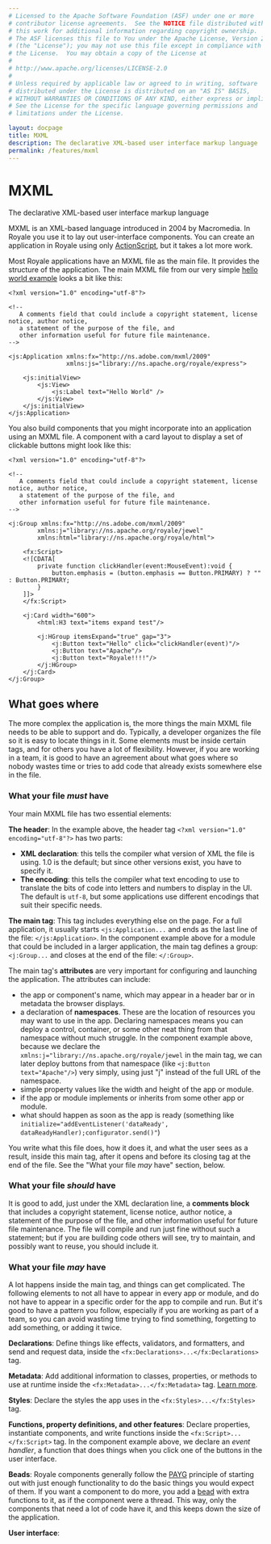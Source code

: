 ```yaml
---
# Licensed to the Apache Software Foundation (ASF) under one or more
# contributor license agreements.  See the NOTICE file distributed with
# this work for additional information regarding copyright ownership.
# The ASF licenses this file to You under the Apache License, Version 2.0
# (the "License"); you may not use this file except in compliance with
# the License.  You may obtain a copy of the License at
# 
# http://www.apache.org/licenses/LICENSE-2.0
# 
# Unless required by applicable law or agreed to in writing, software
# distributed under the License is distributed on an "AS IS" BASIS,
# WITHOUT WARRANTIES OR CONDITIONS OF ANY KIND, either express or implied.
# See the License for the specific language governing permissions and
# limitations under the License.

layout: docpage
title: MXML
description: The declarative XML-based user interface markup language
permalink: /features/mxml
---
```


# MXML

The declarative XML-based user interface markup language

MXML is an XML-based language introduced in 2004 by Macromedia. In Royale you use it to lay out user-interface components. You can create an application in Royale using only [ActionScript](features/as3), but it takes a lot more work.

Most Royale applications have an MXML file as the main file. It provides the structure of the application. The main MXML file from our very simple <a href="https://apache.github.io/royale-docs/get-started/hello-world" target="_blank">hello world example</a> looks a bit like this:

```mxml
<?xml version="1.0" encoding="utf-8"?>

<!-- 
   A comments field that could include a copyright statement, license notice, author notice, 
   a statement of the purpose of the file, and 
   other information useful for future file maintenance.
-->

<js:Application xmlns:fx="http://ns.adobe.com/mxml/2009"
                xmlns:js="library://ns.apache.org/royale/express">

    <js:initialView>
        <js:View>
            <js:Label text="Hello World" />
        </js:View>
    </js:initialView>
</js:Application>
```

You also build components that you might incorporate into an application using an MXML file. A component with a card layout to display a set of clickable buttons might look like this:

```mxml
<?xml version="1.0" encoding="utf-8"?>

<!-- 
   A comments field that could include a copyright statement, license notice, author notice, 
   a statement of the purpose of the file, and 
   other information useful for future file maintenance.
-->

<j:Group xmlns:fx="http://ns.adobe.com/mxml/2009" 
        xmlns:j="library://ns.apache.org/royale/jewel" 
        xmlns:html="library://ns.apache.org/royale/html">

    <fx:Script>
    <![CDATA[      
        private function clickHandler(event:MouseEvent):void {
            button.emphasis = (button.emphasis == Button.PRIMARY) ? "" : Button.PRIMARY;
        }
    ]]>
    </fx:Script>

    <j:Card width="600">
        <html:H3 text="items expand test"/>

        <j:HGroup itemsExpand="true" gap="3">
            <j:Button text="Hello" click="clickHandler(event)"/>
            <j:Button text="Apache"/>
            <j:Button text="Royale!!!!"/>
        </j:HGroup>
    </j:Card>
</j:Group>
```

## What goes where ##

The more complex the application is, the more things the main MXML file needs to be able to support and do. Typically, a developer organizes the file so it is easy to locate things in it. Some elements must be inside certain tags, and for others you have a lot of flexibility. However, if you are working in a team, it is good to have an agreement about what goes where so nobody wastes time or tries to add code that already exists somewhere else in the file.

### What your file _must_ have ###

Your main MXML file has two essential elements:

**The header**: In the example above, the header tag `<?xml version="1.0" encoding="utf-8"?>` has two parts:

  - **XML declaration**: this tells the compiler what version of XML the file is using. 1.0 is the default; but since other versions exist, you have to specify it.
  - **The encoding**: this tells the compiler what text encoding to use to translate the bits of code into letters and numbers to display in the UI. The default is `utf-8`, but some applications use different encodings that suit their specific needs.
  
  
**The main tag**: This tag includes everything else on the page. For a full application, it usually starts `<js:Application...` and ends as the last line of the file: `</js:Application>`. In the component example above for a module that could be included in a larger application, the main tag defines a group: `<j:Group...` and closes at the end of the file: `</:Group>`.

The main tag's **attributes** are very important for configuring and launching the application. The attributes can include:

  - the app or component's name, which may appear in a header bar or in metadata the browser displays.
  - a declaration of **namespaces**. These are the location of resources you may want to use in the app. Declaring namespaces means you can deploy a control, container, or some other neat thing from that namespace without much struggle. In the component example above, because we declare the `xmlns:j="library://ns.apache.org/royale/jewel` in the main tag, we can later deploy buttons from that namespace (like `<j:Button text="Apache"/>`) very simply, using just "j" instead of the full URL of the namespace.
  - simple property values like the width and height of the app or module.
  - if the app or module implements or inherits from some other app or module.
  - what should happen as soon as the app is ready (something like `initialize="addEventListener('dataReady', dataReadyHandler);configurator.send()"`)

You write what this file does, how it does it, and what the user sees as a result, inside this main tag, after it opens and before its closing tag at the end of the file. See the "What your file _may_ have" section, below.

### What your file _should_ have ###

It is good to add, just under the XML declaration line, a **comments block** that includes a copyright statement, license notice, author notice, a statement of the purpose of the file, and other information useful for future file maintenance. The file will compile and run just fine without such a statement; but if you are building code others will see, try to maintain, and possibly want to reuse, you should include it.

### What your file _may_ have ###

A lot happens inside the main tag, and things can get complicated. The following elements to not all have to appear in every app or module, and do not have to appear in a specific order for the app to compile and run. But it's good to have a pattern you follow, especially if you are working as part of a team, so you can avoid wasting time trying to find something, forgetting to add something, or adding it twice.

**Declarations**: Define things like effects, validators, and formatters, and send and request data, inside the `<fx:Declarations>...</fx:Declarations>` tag.

**Metadata**: Add additional information to classes, properties, or methods to use at runtime inside the `<fx:Metadata>...</fx:Metadata>` tag. <a href="https://apache.github.io/royale-docs/features/as3/metadata">Learn more</a>.

**Styles**: Declare the styles the app uses in the `<fx:Styles>...</fx:Styles>` tag.

**Functions, property definitions, and other features**: Declare properties, instantiate components, and write functions inside the `<fx:Script>...</fx:Script>` tag. In the component example above, we declare an _event handler_, a function that does things when you click one of the buttons in the user interface.

**Beads**: Royale components generally follow the <a href="https://apache.github.io/royale-docs/features/payg" target="_blank">PAYG</a> principle of starting out with just enough functionality to do the basic things you would expect of them. If you want a component to do more, you add a <a href="https://apache.github.io/royale-docs/features/strands-and-beads" target="_blank">bead</a> with extra functions to it, as if the component were a thread. This way, only the components that need a lot of code have it, and this keeps down the size of the application.

**User interface**:



